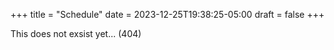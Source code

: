 +++
title = "Schedule"
date = 2023-12-25T19:38:25-05:00
draft = false
+++

This does not exsist yet...
(404)